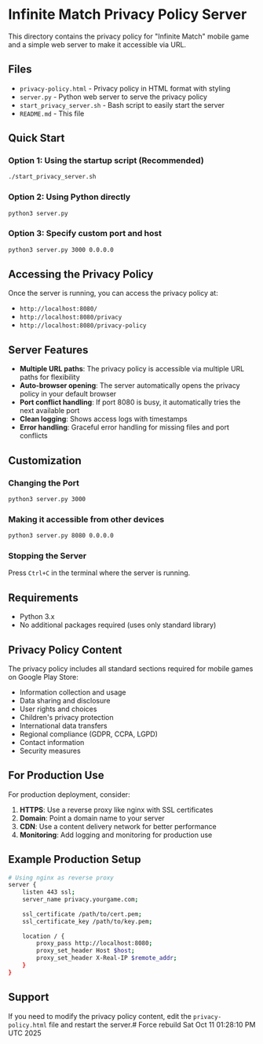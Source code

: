 # Infinite Match Privacy Policy Server

This directory contains the privacy policy for "Infinite Match" mobile game and a simple web server to make it accessible via URL.

## Files

- `privacy-policy.html` - Privacy policy in HTML format with styling
- `server.py` - Python web server to serve the privacy policy
- `start_privacy_server.sh` - Bash script to easily start the server
- `README.md` - This file

## Quick Start

### Option 1: Using the startup script (Recommended)
```bash
./start_privacy_server.sh
```

### Option 2: Using Python directly
```bash
python3 server.py
```

### Option 3: Specify custom port and host
```bash
python3 server.py 3000 0.0.0.0
```

## Accessing the Privacy Policy

Once the server is running, you can access the privacy policy at:

- `http://localhost:8080/`
- `http://localhost:8080/privacy`
- `http://localhost:8080/privacy-policy`

## Server Features

- **Multiple URL paths**: The privacy policy is accessible via multiple URL paths for flexibility
- **Auto-browser opening**: The server automatically opens the privacy policy in your default browser
- **Port conflict handling**: If port 8080 is busy, it automatically tries the next available port
- **Clean logging**: Shows access logs with timestamps
- **Error handling**: Graceful error handling for missing files and port conflicts

## Customization

### Changing the Port
```bash
python3 server.py 3000
```

### Making it accessible from other devices
```bash
python3 server.py 8080 0.0.0.0
```

### Stopping the Server
Press `Ctrl+C` in the terminal where the server is running.

## Requirements

- Python 3.x
- No additional packages required (uses only standard library)

## Privacy Policy Content

The privacy policy includes all standard sections required for mobile games on Google Play Store:

- Information collection and usage
- Data sharing and disclosure
- User rights and choices
- Children's privacy protection
- International data transfers
- Regional compliance (GDPR, CCPA, LGPD)
- Contact information
- Security measures

## For Production Use

For production deployment, consider:

1. **HTTPS**: Use a reverse proxy like nginx with SSL certificates
2. **Domain**: Point a domain name to your server
3. **CDN**: Use a content delivery network for better performance
4. **Monitoring**: Add logging and monitoring for production use

## Example Production Setup

```bash
# Using nginx as reverse proxy
server {
    listen 443 ssl;
    server_name privacy.yourgame.com;
    
    ssl_certificate /path/to/cert.pem;
    ssl_certificate_key /path/to/key.pem;
    
    location / {
        proxy_pass http://localhost:8080;
        proxy_set_header Host $host;
        proxy_set_header X-Real-IP $remote_addr;
    }
}
```

## Support

If you need to modify the privacy policy content, edit the `privacy-policy.html` file and restart the server.# Force rebuild Sat Oct 11 01:28:10 PM UTC 2025

